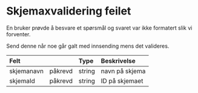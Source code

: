 # Skjemaxvalidering feilet

En bruker prøvde å besvare et spørsmål og svaret var ikke formatert slik vi forventer.

Send denne når noe går galt med innsending mens det valideres.

| Felt | | Type | Beskrivelse |
| :--- | :--- | :--- | :--- |
| skjemanavn | påkrevd | string | navn på skjema |
| skjemaId | påkrevd | string | ID på skjemaet |